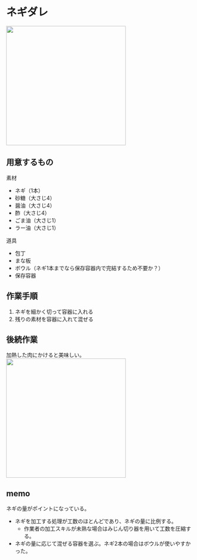 # ネギダレ
<img src="https://user-images.githubusercontent.com/2450046/213841596-51740ca8-b440-4acd-8d5c-17df42bba6c7.jpeg" width="320px">

## 用意するもの
素材
- ネギ（1本）
- 砂糖（大さじ4）
- 醤油（大さじ4）
- 酢（大さじ4）
- ごま油（大さじ1）
- ラー油（大さじ1）

道具
- 包丁
- まな板
- ボウル（ネギ1本までなら保存容器内で完結するため不要か？）
- 保存容器

## 作業手順
1. ネギを細かく切って容器に入れる
2. 残りの素材を容器に入れて混ぜる

## 後続作業
加熱した肉にかけると美味しい。  
<img src="https://user-images.githubusercontent.com/2450046/213841822-86ebab14-0f44-4a79-8b36-7532b467d6e4.png" width="320px">

## memo
ネギの量がポイントになっている。
- ネギを加工する処理が工数のほとんどであり、ネギの量に比例する。
  - 作業者の加工スキルが未熟な場合はみじん切り器を用いて工数を圧縮する。
- ネギの量に応じて混ぜる容器を選ぶ。ネギ2本の場合はボウルが使いやすかった。

